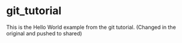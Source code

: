 
# git_tutorial
This is the Hello World example from the git tutorial.
(Changed in the original and pushed to shared)
